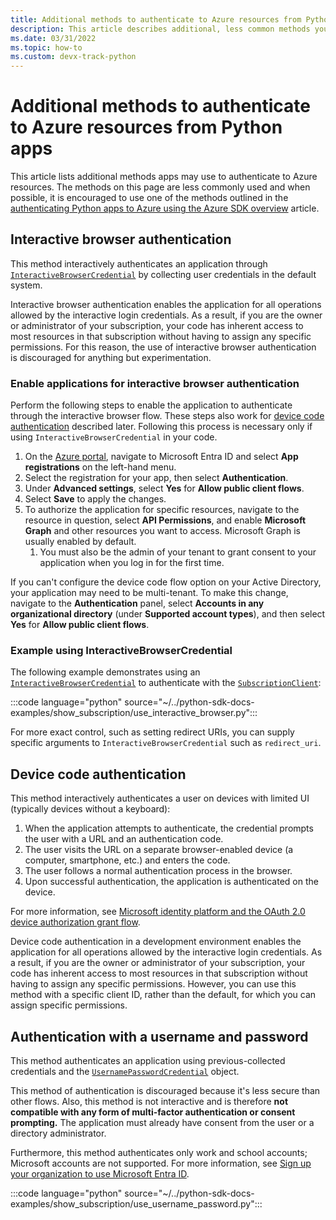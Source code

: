 ```yaml
---
title: Additional methods to authenticate to Azure resources from Python apps
description: This article describes additional, less common methods you can use to authenticate your Python app to Azure resources. 
ms.date: 03/31/2022
ms.topic: how-to
ms.custom: devx-track-python
---
```


# Additional methods to authenticate to Azure resources from Python apps

This article lists additional methods apps may use to authenticate to Azure resources.  The methods on this page are less commonly used and when possible, it is encouraged to use one of the methods outlined in the [authenticating Python apps to Azure using the Azure SDK overview](./authentication-overview.md) article.

## Interactive browser authentication

This method interactively authenticates an application through [`InteractiveBrowserCredential`](/python/api/azure-identity/azure.identity.interactivebrowsercredential) by collecting user credentials in the default system.

Interactive browser authentication enables the application for all operations allowed by the interactive login credentials. As a result, if you are the owner or administrator of your subscription, your code has inherent access to most resources in that subscription without having to assign any specific permissions.  For this reason, the use of interactive browser authentication is discouraged for anything but experimentation.

### Enable applications for interactive browser authentication

Perform the following steps to enable the application to authenticate through the interactive browser flow. These steps also work for [device code authentication](#device-code-authentication) described later. Following this process is necessary only if using `InteractiveBrowserCredential` in your code.

1. On the [Azure portal](https://portal.azure.com), navigate to Microsoft Entra ID and select **App registrations** on the left-hand menu.
1. Select the registration for your app, then select **Authentication**.
1. Under **Advanced settings**, select **Yes** for **Allow public client flows**.
1. Select **Save** to apply the changes.
1. To authorize the application for specific resources, navigate to the resource in question, select **API Permissions**, and enable **Microsoft Graph** and other resources you want to access. Microsoft Graph is usually enabled by default.
    1. You must also be the admin of your tenant to grant consent to your application when you log in for the first time.

If you can't configure the device code flow option on your Active Directory, your application may need to be multi-tenant. To make this change, navigate to the **Authentication** panel, select **Accounts in any organizational directory** (under **Supported account types**), and then select **Yes** for **Allow public client flows**.

### Example using InteractiveBrowserCredential

The following example demonstrates using an [`InteractiveBrowserCredential`](/python/api/azure-identity/azure.identity.interactivebrowsercredential) to authenticate with the [`SubscriptionClient`](/python/api/azure-mgmt-resource/azure.mgmt.resource.subscriptions.v2019_06_01.subscriptionclient):

:::code language="python" source="~/../python-sdk-docs-examples/show_subscription/use_interactive_browser.py":::

For more exact control, such as setting redirect URIs, you can supply specific arguments to `InteractiveBrowserCredential` such as `redirect_uri`.

## Device code authentication

This method interactively authenticates a user on devices with limited UI (typically devices without a keyboard):

1. When the application attempts to authenticate, the credential prompts the user with a URL and an authentication code.
1. The user visits the URL on a separate browser-enabled device (a computer, smartphone, etc.) and enters the code.
1. The user follows a normal authentication process in the browser.
1. Upon successful authentication, the application is authenticated on the device.

For more information, see [Microsoft identity platform and the OAuth 2.0 device authorization grant flow](/azure/active-directory/develop/v2-oauth2-device-code).

Device code authentication in a development environment enables the application for all operations allowed by the interactive login credentials. As a result, if you are the owner or administrator of your subscription, your code has inherent access to most resources in that subscription without having to assign any specific permissions. However, you can use this method with a specific client ID, rather than the default, for which you can assign specific permissions.

## Authentication with a username and password

This method authenticates an application using previous-collected credentials and the [`UsernamePasswordCredential`](/python/api/azure-identity/azure.identity.usernamepasswordcredential) object.

This method of authentication is discouraged because it's less secure than other flows. Also, this method is not interactive and is therefore **not compatible with any form of multi-factor authentication or consent prompting.** The application must already have consent from the user or a directory administrator.

Furthermore, this method authenticates only work and school accounts; Microsoft accounts are not supported. For more information, see [Sign up your organization to use Microsoft Entra ID](/azure/active-directory/fundamentals/sign-up-organization).

:::code language="python" source="~/../python-sdk-docs-examples/show_subscription/use_username_password.py":::
